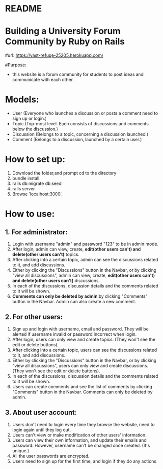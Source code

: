 # README

Building a University Forum Community by Ruby on Rails
=============
#url:
https://vast-refuge-25205.herokuapp.com/

#Purpose:
- this website is a forum community for students to post ideas and communicate with each other.

# Models:
- User (Everyone who launches a discussion or posts a comment need to sign up or login.)
- Topic (Top-most level. Each consists of discussions and comments below the discussion.)
- Discussion (Belongs to a topic, concerning a discussion launched.)
- Comment (Belongs to a discussion, launched by a certain user.)



# How to set up:

1. Download the folder,and prompt cd to the directory
2. bundle install
3. rails db:migrate db:seed
4. rails server
5. Browse 'localhost:3000'.


# How to use:
## 1. For administrator:
1. Login with username "admin" and password "123" to be in admin mode.
1. After login, admin can view, create, **edit(other users can't) and delete(other users can't)** topics.
1. After clicking into a certain topic, admin can see the discussions related to it, and add discussions.
1. Either by clicking the "Discussions" button in the Navbar, or by clicking "view all discussions", admin can view, create, **edit(other users can't) and delete(other users can't)** discussions.
1. In each of the discussions, discussion details and the comments related to it will be shown.
1. **Comments can only be deleted by admin** by clicking "Comments" button in the Navbar.
Admin can also create a new comment.


## 2. For other users:
1. Sign up and login with username, email and password. They will be alerted if username invalid or password incorrect when login.
1. After login, users can only view and create topics. (They won't see the edit or delete buttons).
1. After clicking into a certain topic, users can see the discussions related to it, and add discussions.
1. Either by clicking the "Discussions" button in the Navbar, or by clicking "view all discussions", users can only view and create discussions. (They won't see the edit or delete buttons).
1. In each of the discussions, discussion details and the comments related to it will be shown.
1. Users can create comments and see the list of comments by clicking "Comments" button in the Navbar. Comments can only be deleted by admin.


## 3. About user account:
1. Users don't need to login every time they browse the website, need to login again until they log out.
1. Users can't view or make modification of other users' information.
1. Users can view their own information, and update their emails and password.
However, username can't be changed once created. (It's unique.)
1. All the user passwords are encrypted.
1. Users need to sign up for the first time, and login if they do any actions.

